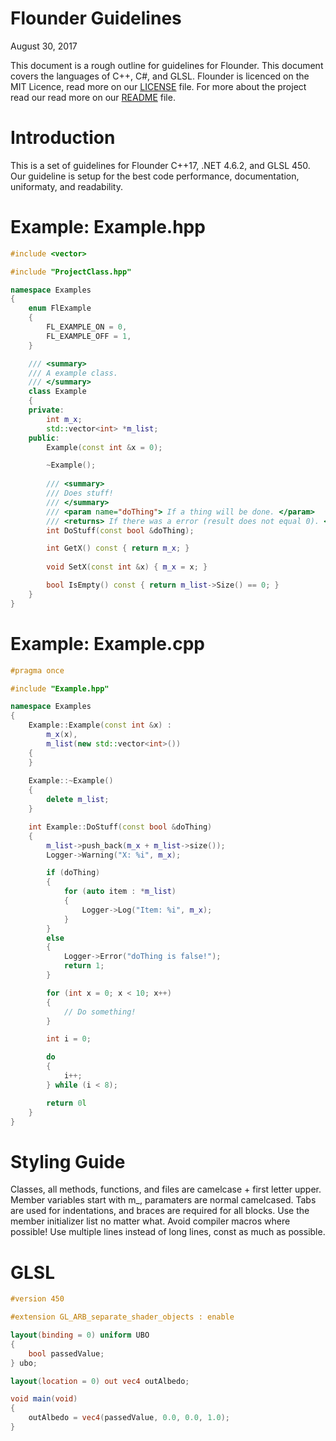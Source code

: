 # Flounder Guidelines 
August 30, 2017 
 
This document is a rough outline for guidelines for Flounder. This document covers the languages of C++, C#, and GLSL. Flounder is licenced on the MIT Licence, read more on our [LICENSE](LICENSE) file. For more about the project read our read more on our [README](README) file. 
 
# Introduction 
This is a set of guidelines for Flounder C++17, .NET 4.6.2, and GLSL 450. Our guideline is setup for the best code performance, documentation, uniformaty, and readability. 

# Example: Example.hpp
```cpp
#include <vector>

#include "ProjectClass.hpp"

namespace Examples
{
	enum FlExample
	{
		FL_EXAMPLE_ON = 0,
		FL_EXAMPLE_OFF = 1,
	}

	/// <summary>
	/// A example class.
	/// </summary>
	class Example
	{
	private:
		int m_x;
		std::vector<int> *m_list;
	public:
		Example(const int &x = 0);

		~Example();
	
		/// <summary>
		/// Does stuff!
		/// </summary>
		/// <param name="doThing"> If a thing will be done. </param>
		/// <returns> If there was a error (result does not equal 0). </returns>
		int DoStuff(const bool &doThing);

		int GetX() const { return m_x; }
	
		void SetX(const int &x) { m_x = x; }

		bool IsEmpty() const { return m_list->Size() == 0; }
	}
}
```

# Example: Example.cpp
```cpp
#pragma once

#include "Example.hpp"

namespace Examples
{
	Example::Example(const int &x) :
		m_x(x),
		m_list(new std::vector<int>())
	{
	}
	
	Example::~Example()
	{
		delete m_list;
	}

	int Example::DoStuff(const bool &doThing)
	{
		m_list->push_back(m_x + m_list->size());
		Logger->Warning("X: %i", m_x);

		if (doThing)
		{
			for (auto item : *m_list)
			{
				Logger->Log("Item: %i", m_x);
			}
		}
		else
		{
			Logger->Error("doThing is false!");
			return 1;
		}

		for (int x = 0; x < 10; x++)
		{
			// Do something!
		}

		int i = 0;

		do
		{
			i++;
		} while (i < 8);

		return 0l
	}
}
```

# Styling Guide
Classes, all methods, functions, and files are camelcase + first letter upper. Member variables start with m_, paramaters are normal camelcased. Tabs are used for indentations, and braces are required for all blocks. Use the member initializer list no matter what. Avoid compiler macros where possible! Use multiple lines instead of long lines, const as much as possible.

# GLSL
```glsl
#version 450

#extension GL_ARB_separate_shader_objects : enable

layout(binding = 0) uniform UBO 
{
	bool passedValue;
} ubo;

layout(location = 0) out vec4 outAlbedo;

void main(void) 
{
	outAlbedo = vec4(passedValue, 0.0, 0.0, 1.0);
}
```